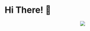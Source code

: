 # Hi There! 👋






<div align="center">
  <img src =" https://github-readme-stats.vercel.app/api?username=edwrdq&theme=synthwave">
</div>

